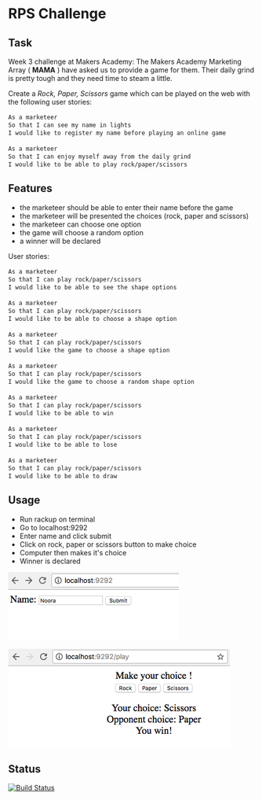 # RPS Challenge

Task 
----
Week 3 challenge at Makers Academy: The Makers Academy Marketing Array ( **MAMA** ) have asked us to provide a game for them. Their daily grind is pretty tough and they need time to steam a little.

Create a _Rock, Paper, Scissors_ game which can be played on the web with the following user stories:

```
As a marketeer
So that I can see my name in lights
I would like to register my name before playing an online game

As a marketeer
So that I can enjoy myself away from the daily grind
I would like to be able to play rock/paper/scissors
```

Features
--------

- the marketeer should be able to enter their name before the game
- the marketeer will be presented the choices (rock, paper and scissors)
- the marketeer can choose one option
- the game will choose a random option
- a winner will be declared

User stories:
```
As a marketeer
So that I can play rock/paper/scissors
I would like to be able to see the shape options

As a marketeer
So that I can play rock/paper/scissors
I would like to be able to choose a shape option

As a marketeer
So that I can play rock/paper/scissors
I would like the game to choose a shape option

As a marketeer
So that I can play rock/paper/scissors
I would like the game to choose a random shape option

As a marketeer
So that I can play rock/paper/scissors
I would like to be able to win

As a marketeer
So that I can play rock/paper/scissors
I would like to be able to lose

As a marketeer
So that I can play rock/paper/scissors
I would like to be able to draw
```

Usage
----
- Run rackup on terminal
- Go to localhost:9292
- Enter name and click submit
- Click on rock, paper or scissors button to make choice
- Computer then makes it's choice
- Winner is declared

![Image usage in irb](https://github.com/Noora-q/rps-challenge/blob/master/Screen%20Shot%202017-03-05%20at%2017.33.36.png)

![Image usage in irb](https://github.com/Noora-q/rps-challenge/blob/master/Screen%20Shot%202017-03-05%20at%2017.45.25.png)

Status
-----
[![Build Status](https://travis-ci.org/makersacademy/rps-challenge.svg?branch=master)](https://travis-ci.org/makersacademy/rps-challenge)
